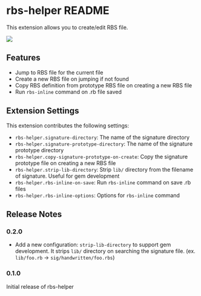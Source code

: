 # rbs-helper README

This extension allows you to create/edit RBS file.

![](preview.gif)

## Features

* Jump to RBS file for the current file
* Create a new RBS file on jumping if not found
* Copy RBS definition from prototype RBS file on creating a new RBS file
* Run `rbs-inline` command on .rb file saved

## Extension Settings

This extension contributes the following settings:

* `rbs-helper.signature-directory`: The name of the signature directory
* `rbs-helper.signature-prototype-directory`: The name of the signature prototype directory
* `rbs-helper.copy-signature-prototype-on-create`: Copy the signature prototype file on creating a new RBS file
* `rbs-helper.strip-lib-directory`: Strip `lib/` directory from the filename of signature. Useful for gem development
* `rbs-helper.rbs-inline-on-save`: Run `rbs-inline` command on save .rb files
* `rbs-helper.rbs-inline-options`: Options for `rbs-inline` command

## Release Notes

### 0.2.0

* Add a new configuration: `strip-lib-directory` to support gem development.
  It strips `lib/` directory on searching the signature file.
  (ex. `lib/foo.rb` -> `sig/handwritten/foo.rbs`)

### 0.1.0

Initial release of rbs-helper
